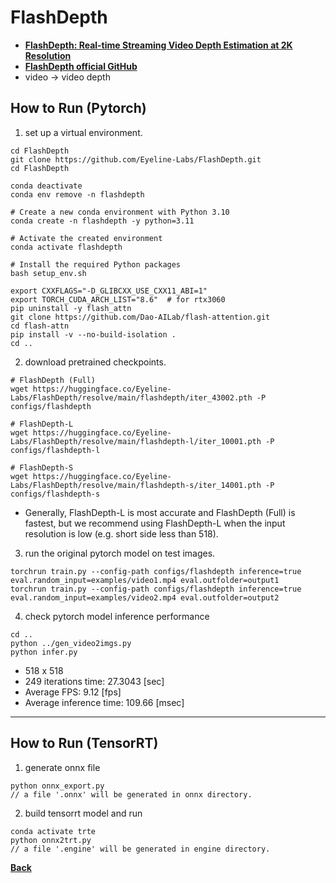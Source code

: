 # FlashDepth
- **[FlashDepth: Real-time Streaming Video Depth Estimation at 2K Resolution](https://arxiv.org/abs/2504.07093)**
- **[FlashDepth official GitHub](https://github.com/Eyeline-Labs/FlashDepth)**
- video -> video depth

## How to Run (Pytorch)

1. set up a virtual environment.
```
cd FlashDepth
git clone https://github.com/Eyeline-Labs/FlashDepth.git
cd FlashDepth

conda deactivate 
conda env remove -n flashdepth

# Create a new conda environment with Python 3.10
conda create -n flashdepth -y python=3.11

# Activate the created environment
conda activate flashdepth 

# Install the required Python packages
bash setup_env.sh

export CXXFLAGS="-D_GLIBCXX_USE_CXX11_ABI=1"
export TORCH_CUDA_ARCH_LIST="8.6"  # for rtx3060
pip uninstall -y flash_attn
git clone https://github.com/Dao-AILab/flash-attention.git
cd flash-attn
pip install -v --no-build-isolation .
cd ..
```

2. download pretrained checkpoints.
```
# FlashDepth (Full)
wget https://huggingface.co/Eyeline-Labs/FlashDepth/resolve/main/flashdepth/iter_43002.pth -P configs/flashdepth

# FlashDepth-L
wget https://huggingface.co/Eyeline-Labs/FlashDepth/resolve/main/flashdepth-l/iter_10001.pth -P configs/flashdepth-l

# FlashDepth-S
wget https://huggingface.co/Eyeline-Labs/FlashDepth/resolve/main/flashdepth-s/iter_14001.pth -P configs/flashdepth-s
```
- Generally, FlashDepth-L is most accurate and FlashDepth (Full) is fastest, but we recommend using FlashDepth-L when the input resolution is low (e.g. short side less than 518).

3. run the original pytorch model on test images.
```
torchrun train.py --config-path configs/flashdepth inference=true eval.random_input=examples/video1.mp4 eval.outfolder=output1
torchrun train.py --config-path configs/flashdepth inference=true eval.random_input=examples/video2.mp4 eval.outfolder=output2
```

4. check pytorch model inference performance
```
cd ..
python ../gen_video2imgs.py
python infer.py
```
- 518 x 518 
- 249 iterations time: 27.3043 [sec]
- Average FPS: 9.12 [fps]
- Average inference time: 109.66 [msec]

--------------------------------------------------------------------

## How to Run (TensorRT)

1. generate onnx file
```
python onnx_export.py
// a file '.onnx' will be generated in onnx directory.
```

2. build tensorrt model and run
```
conda activate trte
python onnx2trt.py
// a file '.engine' will be generated in engine directory.
```

**[Back](../README.md)** 